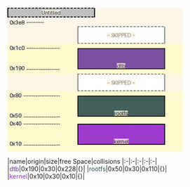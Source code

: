 ![memory map diagram](tests.test_docs_normal_cropped.png)
|name|origin|size|free Space|collisions
|:-|:-|:-|:-|:-|
|<span style='color:rebeccapurple'>dtb</span>|0x190|0x30|0x228|{}|
|<span style='color:darkslategrey'>rootfs</span>|0x50|0x30|0x110|{}|
|<span style='color:darkorchid'>kernel</span>|0x10|0x30|0x10|{}|
